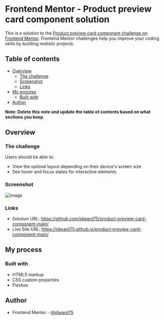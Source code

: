 # Frontend Mentor - Product preview card component solution

This is a solution to the [Product preview card component challenge on Frontend Mentor](https://www.frontendmentor.io/challenges/product-preview-card-component-GO7UmttRfa). Frontend Mentor challenges help you improve your coding skills by building realistic projects. 

## Table of contents

- [Overview](#overview)
  - [The challenge](#the-challenge)
  - [Screenshot](#screenshot)
  - [Links](#links)
- [My process](#my-process)
  - [Built with](#built-with)
- [Author](#author)

**Note: Delete this note and update the table of contents based on what sections you keep.**

## Overview

### The challenge

Users should be able to:

- View the optimal layout depending on their device's screen size
- See hover and focus states for interactive elements

### Screenshot

![image](https://user-images.githubusercontent.com/18524714/175802677-859a560f-a6c6-47b7-81f5-1c20b278f9e2.png)

### Links

- Solution URL: https://github.com/jdward75/product-preview-card-component-main/
- Live Site URL: https://jdward75.github.io/product-preview-card-component-main/

## My process

### Built with

- HTML5 markup
- CSS custom properties
- Flexbox

## Author

- Frontend Mentor - [@jdward75](https://www.frontendmentor.io/profile/jdward75)
